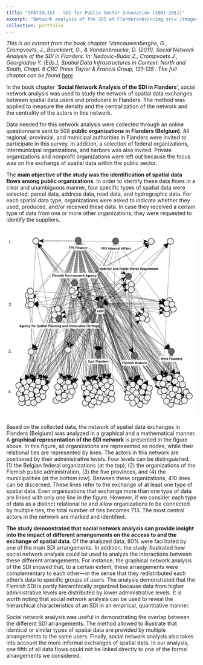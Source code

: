 ```yaml
---
title: "SPATIALIST - SDI for Public Sector Innovation (2007-2011)"
excerpt: "Network analysis of the SDI of Flanders<br/><img src='/images/network.png'>"
collection: portfolio
---
```


_This is an extract from the book chapter 'Vancauwenberghe, G., Crompvoets, J., Bouckaert, G., & Vandenbroucke, D. (2011). Social Network Analysis of the SDI in Flanders. In: Nedovic-Budic Z., Crompvoets J., Georgiadou Y. (Eds.), Spatial Data Infrastructures in Context: North and South, Chapt. 6 CRC Press Taylor & Francis Group, 121-135'. The full chapter can be found [here](https://www.routledge.com/Spatial-Data-Infrastructures-in-Context-North-and-South/Nedovic-Budic-Crompvoets-Georgiadou/p/book/9781138077669?srsltid=AfmBOop_LpxdS3YZV6Og3lFHcBU6GsGZnxUqWSiSdIKndE2EzbsBGDKV)_

In the book chapter '**Social Network Analysis of the SDI in Flanders**', social network analysis was used to study the network of spatial data exchanges between spatial data users and producers in Flanders. The method was applied to measure the density and the centralization of the network and the centrality of the actors in this network. 

Data needed for this network analysis were collected through an online questionnaire sent to 508 **public organizations in Flanders (Belgium)**. All regional, provincial, and municipal authorities in Flanders were invited to participate in this survey. In addition, a selection of federal organizations, intermunicipal organizations, and harbors was also invited. Private organizations and nonprofit organizations were left out because the focus was on the exchange of spatial data within the public sector.

The **main objective of the study was the identification of spatial data flows among public organizations**. In order to identify these data flows in a clear and unambiguous manner, four specific types of spatial data were selected: parcel data, address data, road data, and hydrographic data. For each spatial data type, organizations were asked to indicate whether they used, produced, and/or received these data. In case they received a certain type of data from one or more other organizations, they were requested to identify the suppliers.

<br/><img src='/images/network.png'>

Based on the collected data, the network of spatial data exchanges in Flanders (Belgium) was analyzed in a graphical and a mathematical manner. A **graphical representation of the SDI network** is presented in the figure above. In this figure, all organizations are represented as nodes, while their relational ties are represented by lines. The actors in this network are positioned by their administrative levels. Four levels can be distinguished: (1) the Belgian federal organizations (at the top), (2) the organizations of the Flemish public administration, (3) the five provinces, and (4) the municipalities (at the bottom row). Between these organizations, 410 lines can be discerned. These lines refer to the exchange of at least one type of spatial data. Even organizations that exchange more than one type of data are linked with only one line in the figure. However, if we consider each type of data as a distinct relational tie and allow organizations to be connected by multiple ties, the total number of ties becomes 713. The most central actors in the network are marked and identified. 

**The study demonstrated that social network analysis can provide insight into the impact of different arrangements on the access to and the exchange of spatial data**. Of the analyzed data, 80% were facilitated by one of the main SDI arrangements. In addition, the study illustrated how social network analysis could be used to analyze the interactions between these different arrangements. For instance, the graphical network analysis of the SDI showed that, to a certain extent, these arrangements were complementary to each other—in the sense that they redistributed each other’s data to specific groups of users. The analysis demonstrated that the Flemish SDI is partly hierarchically organized because data from higher administrative levels are distributed by lower administrative levels. It is worth noting that social network analysis can be used to reveal the hierarchical characteristics of an SDI in an empirical, quantitative manner.

Social network analysis was useful in demonstrating the overlap between the different SDI arrangements. The method allowed to illustrate that identical or similar types of spatial data are provided by multiple arrangements to the same users. Finally, social network analysis also takes into account the more informal exchanges of spatial data. In our analysis, one fifth of all data flows could not be linked directly to one of the formal arrangements we considered.

